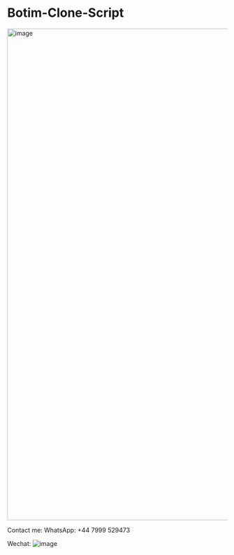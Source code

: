 # Botim-Clone-Script



<img width="1124" alt="image" src="https://github.com/user-attachments/assets/78c3b170-1f70-41fc-af63-b680497735e3">

Contact me:
WhatsApp: +44 7999 529473



Wechat:
![image](https://github.com/user-attachments/assets/9507f996-92d6-4b88-b564-e41d02d33987)

